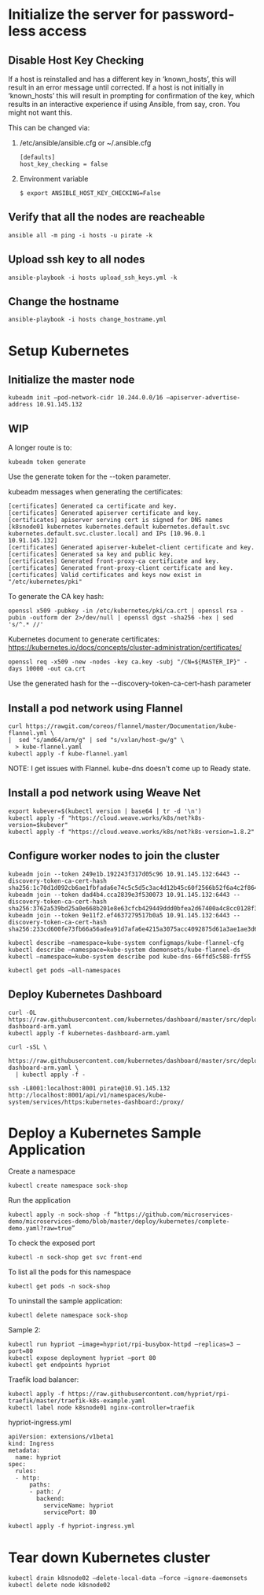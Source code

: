
# Initialize the server for password-less access

## Disable Host Key Checking
If a host is reinstalled and has a different key in ‘known_hosts’, this will result in an error message until corrected. If a host is not initially in ‘known_hosts’ this will result in prompting for confirmation of the key, which results in an interactive experience if using Ansible, from say, cron. You might not want this.

This can be changed via:
1. /etc/ansible/ansible.cfg or ~/.ansible.cfg
    ```
    [defaults]
    host_key_checking = false
    ```
2. Environment variable
    ```
    $ export ANSIBLE_HOST_KEY_CHECKING=False
    ```

## Verify that all the nodes are reacheable

```
ansible all -m ping -i hosts -u pirate -k
```

## Upload ssh key to all nodes

```
ansible-playbook -i hosts upload_ssh_keys.yml -k
```

## Change the hostname

```
ansible-playbook -i hosts change_hostname.yml
```


# Setup Kubernetes

## Initialize the master node
```
kubeadm init —pod-network-cidr 10.244.0.0/16 —apiserver-advertise-address 10.91.145.132
```


## WIP

A longer route is to:
```
kubeadm token generate
```

Use the generate token for the --token parameter.

kubeadm messages when generating the certificates:
```
[certificates] Generated ca certificate and key.
[certificates] Generated apiserver certificate and key.
[certificates] apiserver serving cert is signed for DNS names [k8snode01 kubernetes kubernetes.default kubernetes.default.svc kubernetes.default.svc.cluster.local] and IPs [10.96.0.1 10.91.145.132]
[certificates] Generated apiserver-kubelet-client certificate and key.
[certificates] Generated sa key and public key.
[certificates] Generated front-proxy-ca certificate and key.
[certificates] Generated front-proxy-client certificate and key.
[certificates] Valid certificates and keys now exist in "/etc/kubernetes/pki"
```


To generate the CA key hash:
```
openssl x509 -pubkey -in /etc/kubernetes/pki/ca.crt | openssl rsa -pubin -outform der 2>/dev/null | openssl dgst -sha256 -hex | sed 's/^.* //'
```

Kubernetes document to generate certificates:
https://kubernetes.io/docs/concepts/cluster-administration/certificates/

```
openssl req -x509 -new -nodes -key ca.key -subj "/CN=${MASTER_IP}" -days 10000 -out ca.crt
```

Use the generated hash for the --discovery-token-ca-cert-hash parameter



## Install a pod network using Flannel

```
curl https://rawgit.com/coreos/flannel/master/Documentation/kube-flannel.yml \
|  sed "s/amd64/arm/g" | sed "s/vxlan/host-gw/g" \
  > kube-flannel.yaml
kubectl apply -f kube-flannel.yaml
```

NOTE: I get issues with Flannel. kube-dns doesn't come up to Ready state.



## Install a pod network using Weave Net

```
export kubever=$(kubectl version | base64 | tr -d '\n')
kubectl apply -f "https://cloud.weave.works/k8s/net?k8s-version=$kubever"
kubectl apply -f "https://cloud.weave.works/k8s/net?k8s-version=1.8.2"
```


## Configure worker nodes to join the cluster

```
kubeadm join --token 249e1b.192243f317d05c96 10.91.145.132:6443 --discovery-token-ca-cert-hash sha256:1c70d1d092cb6ae1fbfada6e74c5c5d5c3ac4d12b45c60f2566b52f6a4c2f864
kubeadm join --token dad4b4.cca2839e3f530073 10.91.145.132:6443 --discovery-token-ca-cert-hash sha256:3762a539bd25a0e668b201e8e63cfcb429449ddd0bfea2d67400a4c8cc0128f3
kubeadm join --token 9e11f2.ef4637279517b0a5 10.91.145.132:6443 --discovery-token-ca-cert-hash sha256:233cd600fe73fb66a56adea91d7afa6e4215a3075acc4092875d61a3ae1ae3d6
```

```
kubectl describe —namespace=kube-system configmaps/kube-flannel-cfg
kubectl describe —namespace=kube-system daemonsets/kube-flannel-ds
kubectl —namespace=kube-system describe pod kube-dns-66ffd5c588-frf55

kubectl get pods —all-namespaces
```


## Deploy Kubernetes Dashboard
```
curl -OL https://raw.githubusercontent.com/kubernetes/dashboard/master/src/deploy/recommended/kubernetes-dashboard-arm.yaml
kubectl apply -f kubernetes-dashboard-arm.yaml

curl -sSL \
  https://raw.githubusercontent.com/kubernetes/dashboard/master/src/deploy/recommended/kubernetes-dashboard-arm.yaml \
  | kubectl apply -f -

ssh -L8001:localhost:8001 pirate@10.91.145.132
http://localhost:8001/api/v1/namespaces/kube-system/services/https:kubernetes-dashboard:/proxy/
```


# Deploy a Kubernetes Sample Application

Create a namespace
```
kubectl create namespace sock-shop
```

Run the application
```
kubectl apply -n sock-shop -f “https://github.com/microservices-demo/microservices-demo/blob/master/deploy/kubernetes/complete-demo.yaml?raw=true”
```

To check the exposed port
```
kubectl -n sock-shop get svc front-end
```

To list all the pods for this namespace
```
kubectl get pods -n sock-shop
```

To uninstall the sample application:
```
kubectl delete namespace sock-shop
```


Sample 2:
```
kubectl run hypriot —image=hypriot/rpi-busybox-httpd —replicas=3 —port=80
kubectl expose deployment hypriot —port 80
kubectl get endpoints hypriot
```

Traefik load balancer:
```
kubectl apply -f https://raw.githubusercontent.com/hypriot/rpi-traefik/master/traefik-k8s-example.yaml
kubectl label node k8snode01 nginx-controller=traefik
```

hypriot-ingress.yml
```
apiVersion: extensions/v1beta1
kind: Ingress
metadata:
  name: hypriot
spec:
  rules:
  - http:
      paths:
      - path: /
        backend:
          serviceName: hypriot
          servicePort: 80

kubectl apply -f hypriot-ingress.yml
```


# Tear down Kubernetes cluster

```
kubectl drain k8snode02 —delete-local-data —force —ignore-daemonsets
kubectl delete node k8snode02
```
